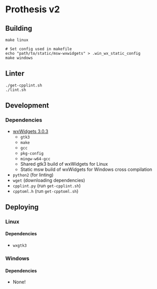 # Prothesis v2

## Building
```
make linux

# Set config used in makefile
echo "path/to/static/msw-wxwidgets" > .win_wx_static_config
make windows
```

## Linter
```
./get-cpplint.sh
./lint.sh
```

## Development
### Dependencies
- [wxWidgets 3.0.3](https://github.com/prothesis-software/prothesis-2/wiki/Compiling-wxWidgets)
  - `gtk3`
  - `make`
  - `gcc`
  - `pkg-config`
  - `mingw-w64-gcc`
  - Shared gtk3 build of wxWidgets for Linux
  - Static msw build of wxWidgets for Windows cross compilation
- `python2` (for linting)
- `wget` (downloading dependencies)
- `cpplint.py` (run `get-cpplint.sh`)
- `cpptoml.h` (run `get-cpptoml.sh`)

## Deploying
### Linux
#### Dependencies
- `wxgtk3`
### Windows
#### Dependencies
- None!